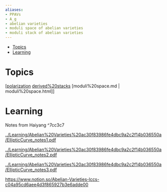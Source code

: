 ```yaml
---
aliases:
- PPAVs
- A_g
- abelian varieties
- moduli space of abelian varieties
- moduli stack of abelian varieties
---
```


-   [Topics](#topics)
-   [Learning](#learning)














Topics
======

[[polarization](polarization) [derived%20stacks](derived%20stacks) [moduli%20space.md | moduli%20space.html]]

Learning
========

Notes from Haiyang \^7cc3c7

[../Learning/Abelian%20Varieties%20ac30f83986fe4dbc9a2c2f14b036550a/EllipticCurve_notes1.pdf](_attachments/EllipticCurve_notes1.pdf)

[../Learning/Abelian%20Varieties%20ac30f83986fe4dbc9a2c2f14b036550a/EllipticCurve_notes2.pdf](_attachments/EllipticCurve_notes2.pdf)

[../Learning/Abelian%20Varieties%20ac30f83986fe4dbc9a2c2f14b036550a/EllipticCurve_notes3.pdf](_attachments/EllipticCurve_notes3.pdf)

<https://www.notion.so/Abelian-Varieties-lccs-c04a95cd6aee4d3f865927b3e6adde00>
